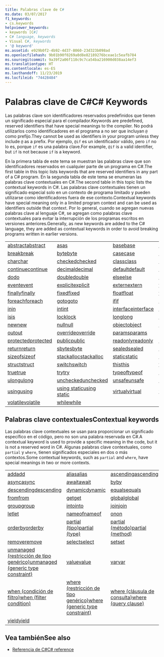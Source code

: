 ```yaml
---
title: Palabras clave de C#
ms.date: 03/07/2017
f1_keywords:
- cs.keywords
helpviewer_keywords:
- keywords [C#]
- C# language, keywords
- Visual C#, keywords
- '@ keyword'
ms.assetid: e929b0f2-4b92-4d37-8060-23d323b098ad
ms.openlocfilehash: 9b01b90f0269a0d8e82189276bceae1c5eafb784
ms.sourcegitcommit: 9a39f2a06f110c9c7ca54ba216900d038aa14ef3
ms.translationtype: HT
ms.contentlocale: es-ES
ms.lasthandoff: 11/23/2019
ms.locfileid: "74428484"
---
```

# <a name="c-keywords"></a><span data-ttu-id="8fe53-102">Palabras clave de C#</span><span class="sxs-lookup"><span data-stu-id="8fe53-102">C# Keywords</span></span>

<span data-ttu-id="8fe53-103">Las palabras clave son identificadores reservados predefinidos que tienen un significado especial para el compilador.</span><span class="sxs-lookup"><span data-stu-id="8fe53-103">Keywords are predefined, reserved identifiers that have special meanings to the compiler.</span></span> <span data-ttu-id="8fe53-104">No podrá utilizarlos como identificadores en el programa a no ser que incluyan `@` como prefijo.</span><span class="sxs-lookup"><span data-stu-id="8fe53-104">They cannot be used as identifiers in your program unless they include `@` as a prefix.</span></span> <span data-ttu-id="8fe53-105">Por ejemplo, `@if` es un identificador válido, pero `if` no lo es, porque `if` es una palabra clave.</span><span class="sxs-lookup"><span data-stu-id="8fe53-105">For example, `@if` is a valid identifier, but `if` is not because `if` is a keyword.</span></span>  
  
 <span data-ttu-id="8fe53-106">En la primera tabla de este tema se muestran las palabras clave que son identificadores reservados en cualquier parte de un programa en C#.</span><span class="sxs-lookup"><span data-stu-id="8fe53-106">The first table in this topic lists keywords that are reserved identifiers in any part of a C# program.</span></span> <span data-ttu-id="8fe53-107">En la segunda tabla de este tema se enumeran las palabras clave contextuales en C#.</span><span class="sxs-lookup"><span data-stu-id="8fe53-107">The second table in this topic lists the contextual keywords in C#.</span></span> <span data-ttu-id="8fe53-108">Las palabras clave contextuales tienen un significado especial solo en un contexto de programa limitado y pueden utilizarse como identificadores fuera de ese contexto.</span><span class="sxs-lookup"><span data-stu-id="8fe53-108">Contextual keywords have special meaning only in a limited program context and can be used as identifiers outside that context.</span></span> <span data-ttu-id="8fe53-109">Por lo general, cuando se agregan nuevas palabras clave al lenguaje C#, se agregan como palabras clave contextuales para evitar la interrupción de los programas escritos en versiones anteriores.</span><span class="sxs-lookup"><span data-stu-id="8fe53-109">Generally, as new keywords are added to the C# language, they are added as contextual keywords in order to avoid breaking programs written in earlier versions.</span></span>  
  
|||||  
|---|---|---|---|  
|[<span data-ttu-id="8fe53-110">abstract</span><span class="sxs-lookup"><span data-stu-id="8fe53-110">abstract</span></span>](abstract.md)|[<span data-ttu-id="8fe53-111">as</span><span class="sxs-lookup"><span data-stu-id="8fe53-111">as</span></span>](../operators/type-testing-and-cast.md#as-operator)|[<span data-ttu-id="8fe53-112">base</span><span class="sxs-lookup"><span data-stu-id="8fe53-112">base</span></span>](base.md)|[<span data-ttu-id="8fe53-113">bool</span><span class="sxs-lookup"><span data-stu-id="8fe53-113">bool</span></span>](bool.md)|  
|[<span data-ttu-id="8fe53-114">break</span><span class="sxs-lookup"><span data-stu-id="8fe53-114">break</span></span>](break.md)|[<span data-ttu-id="8fe53-115">byte</span><span class="sxs-lookup"><span data-stu-id="8fe53-115">byte</span></span>](../builtin-types/integral-numeric-types.md)|[<span data-ttu-id="8fe53-116">case</span><span class="sxs-lookup"><span data-stu-id="8fe53-116">case</span></span>](switch.md)|[<span data-ttu-id="8fe53-117">catch</span><span class="sxs-lookup"><span data-stu-id="8fe53-117">catch</span></span>](try-catch.md)|  
|[<span data-ttu-id="8fe53-118">char</span><span class="sxs-lookup"><span data-stu-id="8fe53-118">char</span></span>](../builtin-types/char.md)|[<span data-ttu-id="8fe53-119">checked</span><span class="sxs-lookup"><span data-stu-id="8fe53-119">checked</span></span>](checked.md)|[<span data-ttu-id="8fe53-120">class</span><span class="sxs-lookup"><span data-stu-id="8fe53-120">class</span></span>](class.md)|[<span data-ttu-id="8fe53-121">const</span><span class="sxs-lookup"><span data-stu-id="8fe53-121">const</span></span>](const.md)|  
|[<span data-ttu-id="8fe53-122">continue</span><span class="sxs-lookup"><span data-stu-id="8fe53-122">continue</span></span>](continue.md)|[<span data-ttu-id="8fe53-123">decimal</span><span class="sxs-lookup"><span data-stu-id="8fe53-123">decimal</span></span>](../builtin-types/floating-point-numeric-types.md)|[<span data-ttu-id="8fe53-124">default</span><span class="sxs-lookup"><span data-stu-id="8fe53-124">default</span></span>](default.md)|[<span data-ttu-id="8fe53-125">delegate</span><span class="sxs-lookup"><span data-stu-id="8fe53-125">delegate</span></span>](../builtin-types/reference-types.md)|  
|[<span data-ttu-id="8fe53-126">do</span><span class="sxs-lookup"><span data-stu-id="8fe53-126">do</span></span>](do.md)|[<span data-ttu-id="8fe53-127">double</span><span class="sxs-lookup"><span data-stu-id="8fe53-127">double</span></span>](../builtin-types/floating-point-numeric-types.md)|[<span data-ttu-id="8fe53-128">else</span><span class="sxs-lookup"><span data-stu-id="8fe53-128">else</span></span>](if-else.md)|[<span data-ttu-id="8fe53-129">enum</span><span class="sxs-lookup"><span data-stu-id="8fe53-129">enum</span></span>](enum.md)|  
|[<span data-ttu-id="8fe53-130">event</span><span class="sxs-lookup"><span data-stu-id="8fe53-130">event</span></span>](event.md)|[<span data-ttu-id="8fe53-131">explicit</span><span class="sxs-lookup"><span data-stu-id="8fe53-131">explicit</span></span>](../operators/user-defined-conversion-operators.md)|[<span data-ttu-id="8fe53-132">extern</span><span class="sxs-lookup"><span data-stu-id="8fe53-132">extern</span></span>](extern.md)|[<span data-ttu-id="8fe53-133">false</span><span class="sxs-lookup"><span data-stu-id="8fe53-133">false</span></span>](false-literal.md)|  
|[<span data-ttu-id="8fe53-134">finally</span><span class="sxs-lookup"><span data-stu-id="8fe53-134">finally</span></span>](try-finally.md)|[<span data-ttu-id="8fe53-135">fixed</span><span class="sxs-lookup"><span data-stu-id="8fe53-135">fixed</span></span>](fixed-statement.md)|[<span data-ttu-id="8fe53-136">float</span><span class="sxs-lookup"><span data-stu-id="8fe53-136">float</span></span>](../builtin-types/floating-point-numeric-types.md)|[<span data-ttu-id="8fe53-137">for</span><span class="sxs-lookup"><span data-stu-id="8fe53-137">for</span></span>](for.md)|  
|[<span data-ttu-id="8fe53-138">foreach</span><span class="sxs-lookup"><span data-stu-id="8fe53-138">foreach</span></span>](foreach-in.md)|[<span data-ttu-id="8fe53-139">goto</span><span class="sxs-lookup"><span data-stu-id="8fe53-139">goto</span></span>](goto.md)|[<span data-ttu-id="8fe53-140">if</span><span class="sxs-lookup"><span data-stu-id="8fe53-140">if</span></span>](if-else.md)|[<span data-ttu-id="8fe53-141">implicit</span><span class="sxs-lookup"><span data-stu-id="8fe53-141">implicit</span></span>](../operators/user-defined-conversion-operators.md)|  
|[<span data-ttu-id="8fe53-142">in</span><span class="sxs-lookup"><span data-stu-id="8fe53-142">in</span></span>](in.md)|[<span data-ttu-id="8fe53-143">int</span><span class="sxs-lookup"><span data-stu-id="8fe53-143">int</span></span>](../builtin-types/integral-numeric-types.md)|[<span data-ttu-id="8fe53-144">interface</span><span class="sxs-lookup"><span data-stu-id="8fe53-144">interface</span></span>](interface.md)|[<span data-ttu-id="8fe53-145">internal</span><span class="sxs-lookup"><span data-stu-id="8fe53-145">internal</span></span>](internal.md)|
|[<span data-ttu-id="8fe53-146">is</span><span class="sxs-lookup"><span data-stu-id="8fe53-146">is</span></span>](is.md)|[<span data-ttu-id="8fe53-147">lock</span><span class="sxs-lookup"><span data-stu-id="8fe53-147">lock</span></span>](lock-statement.md)|[<span data-ttu-id="8fe53-148">long</span><span class="sxs-lookup"><span data-stu-id="8fe53-148">long</span></span>](../builtin-types/integral-numeric-types.md)|[<span data-ttu-id="8fe53-149">namespace</span><span class="sxs-lookup"><span data-stu-id="8fe53-149">namespace</span></span>](namespace.md)|
|[<span data-ttu-id="8fe53-150">new</span><span class="sxs-lookup"><span data-stu-id="8fe53-150">new</span></span>](../operators/new-operator.md)|[<span data-ttu-id="8fe53-151">null</span><span class="sxs-lookup"><span data-stu-id="8fe53-151">null</span></span>](null.md)|[<span data-ttu-id="8fe53-152">object</span><span class="sxs-lookup"><span data-stu-id="8fe53-152">object</span></span>](../builtin-types/reference-types.md)|[<span data-ttu-id="8fe53-153">operator</span><span class="sxs-lookup"><span data-stu-id="8fe53-153">operator</span></span>](../operators/operator-overloading.md)|
|[<span data-ttu-id="8fe53-154">out</span><span class="sxs-lookup"><span data-stu-id="8fe53-154">out</span></span>](out.md)|[<span data-ttu-id="8fe53-155">override</span><span class="sxs-lookup"><span data-stu-id="8fe53-155">override</span></span>](override.md)|[<span data-ttu-id="8fe53-156">params</span><span class="sxs-lookup"><span data-stu-id="8fe53-156">params</span></span>](params.md)|[<span data-ttu-id="8fe53-157">private</span><span class="sxs-lookup"><span data-stu-id="8fe53-157">private</span></span>](private.md)|
|[<span data-ttu-id="8fe53-158">protected</span><span class="sxs-lookup"><span data-stu-id="8fe53-158">protected</span></span>](protected.md)|[<span data-ttu-id="8fe53-159">public</span><span class="sxs-lookup"><span data-stu-id="8fe53-159">public</span></span>](public.md)|[<span data-ttu-id="8fe53-160">readonly</span><span class="sxs-lookup"><span data-stu-id="8fe53-160">readonly</span></span>](readonly.md)|[<span data-ttu-id="8fe53-161">ref</span><span class="sxs-lookup"><span data-stu-id="8fe53-161">ref</span></span>](ref.md)|
|[<span data-ttu-id="8fe53-162">return</span><span class="sxs-lookup"><span data-stu-id="8fe53-162">return</span></span>](return.md)|[<span data-ttu-id="8fe53-163">sbyte</span><span class="sxs-lookup"><span data-stu-id="8fe53-163">sbyte</span></span>](../builtin-types/integral-numeric-types.md)|[<span data-ttu-id="8fe53-164">sealed</span><span class="sxs-lookup"><span data-stu-id="8fe53-164">sealed</span></span>](sealed.md)|[<span data-ttu-id="8fe53-165">short</span><span class="sxs-lookup"><span data-stu-id="8fe53-165">short</span></span>](../builtin-types/integral-numeric-types.md)||
[<span data-ttu-id="8fe53-166">sizeof</span><span class="sxs-lookup"><span data-stu-id="8fe53-166">sizeof</span></span>](../operators/sizeof.md)|[<span data-ttu-id="8fe53-167">stackalloc</span><span class="sxs-lookup"><span data-stu-id="8fe53-167">stackalloc</span></span>](../operators/stackalloc.md)|[<span data-ttu-id="8fe53-168">static</span><span class="sxs-lookup"><span data-stu-id="8fe53-168">static</span></span>](static.md)|[<span data-ttu-id="8fe53-169">string</span><span class="sxs-lookup"><span data-stu-id="8fe53-169">string</span></span>](../builtin-types/reference-types.md)|
|[<span data-ttu-id="8fe53-170">struct</span><span class="sxs-lookup"><span data-stu-id="8fe53-170">struct</span></span>](struct.md)|[<span data-ttu-id="8fe53-171">switch</span><span class="sxs-lookup"><span data-stu-id="8fe53-171">switch</span></span>](switch.md)|[<span data-ttu-id="8fe53-172">this</span><span class="sxs-lookup"><span data-stu-id="8fe53-172">this</span></span>](this.md)|[<span data-ttu-id="8fe53-173">throw</span><span class="sxs-lookup"><span data-stu-id="8fe53-173">throw</span></span>](throw.md)|
|[<span data-ttu-id="8fe53-174">true</span><span class="sxs-lookup"><span data-stu-id="8fe53-174">true</span></span>](true-literal.md)|[<span data-ttu-id="8fe53-175">try</span><span class="sxs-lookup"><span data-stu-id="8fe53-175">try</span></span>](try-catch.md)|[<span data-ttu-id="8fe53-176">typeof</span><span class="sxs-lookup"><span data-stu-id="8fe53-176">typeof</span></span>](../operators/type-testing-and-cast.md#typeof-operator)|[<span data-ttu-id="8fe53-177">uint</span><span class="sxs-lookup"><span data-stu-id="8fe53-177">uint</span></span>](../builtin-types/integral-numeric-types.md)|
|[<span data-ttu-id="8fe53-178">ulong</span><span class="sxs-lookup"><span data-stu-id="8fe53-178">ulong</span></span>](../builtin-types/integral-numeric-types.md)|[<span data-ttu-id="8fe53-179">unchecked</span><span class="sxs-lookup"><span data-stu-id="8fe53-179">unchecked</span></span>](unchecked.md)|[<span data-ttu-id="8fe53-180">unsafe</span><span class="sxs-lookup"><span data-stu-id="8fe53-180">unsafe</span></span>](unsafe.md)|[<span data-ttu-id="8fe53-181">ushort</span><span class="sxs-lookup"><span data-stu-id="8fe53-181">ushort</span></span>](../builtin-types/integral-numeric-types.md)|
|[<span data-ttu-id="8fe53-182">using</span><span class="sxs-lookup"><span data-stu-id="8fe53-182">using</span></span>](using.md)|[<span data-ttu-id="8fe53-183">using static</span><span class="sxs-lookup"><span data-stu-id="8fe53-183">using static</span></span>](using-static.md)|[<span data-ttu-id="8fe53-184">virtual</span><span class="sxs-lookup"><span data-stu-id="8fe53-184">virtual</span></span>](virtual.md)|[<span data-ttu-id="8fe53-185">void</span><span class="sxs-lookup"><span data-stu-id="8fe53-185">void</span></span>](void.md)|
|[<span data-ttu-id="8fe53-186">volatile</span><span class="sxs-lookup"><span data-stu-id="8fe53-186">volatile</span></span>](volatile.md)|[<span data-ttu-id="8fe53-187">while</span><span class="sxs-lookup"><span data-stu-id="8fe53-187">while</span></span>](while.md)|

## <a name="contextual-keywords"></a><span data-ttu-id="8fe53-188">Palabras clave contextuales</span><span class="sxs-lookup"><span data-stu-id="8fe53-188">Contextual keywords</span></span>

 <span data-ttu-id="8fe53-189">Las palabras clave contextuales se usan para proporcionar un significado específico en el código, pero no son una palabra reservada en C#.</span><span class="sxs-lookup"><span data-stu-id="8fe53-189">A contextual keyword is used to provide a specific meaning in the code, but it is not a reserved word in C#.</span></span> <span data-ttu-id="8fe53-190">Algunas palabras clave contextuales, como `partial` y `where`, tienen significados especiales en dos o más contextos.</span><span class="sxs-lookup"><span data-stu-id="8fe53-190">Some contextual keywords, such as `partial` and `where`, have special meanings in two or more contexts.</span></span>  
  
||||  
|---|---|---|  
|[<span data-ttu-id="8fe53-191">add</span><span class="sxs-lookup"><span data-stu-id="8fe53-191">add</span></span>](add.md)|[<span data-ttu-id="8fe53-192">alias</span><span class="sxs-lookup"><span data-stu-id="8fe53-192">alias</span></span>](extern-alias.md)|[<span data-ttu-id="8fe53-193">ascending</span><span class="sxs-lookup"><span data-stu-id="8fe53-193">ascending</span></span>](ascending.md)|
|[<span data-ttu-id="8fe53-194">async</span><span class="sxs-lookup"><span data-stu-id="8fe53-194">async</span></span>](async.md)|[<span data-ttu-id="8fe53-195">await</span><span class="sxs-lookup"><span data-stu-id="8fe53-195">await</span></span>](../operators/await.md)|[<span data-ttu-id="8fe53-196">by</span><span class="sxs-lookup"><span data-stu-id="8fe53-196">by</span></span>](by.md)|
|[<span data-ttu-id="8fe53-197">descending</span><span class="sxs-lookup"><span data-stu-id="8fe53-197">descending</span></span>](descending.md)|[<span data-ttu-id="8fe53-198">dynamic</span><span class="sxs-lookup"><span data-stu-id="8fe53-198">dynamic</span></span>](../builtin-types/reference-types.md)|[<span data-ttu-id="8fe53-199">equals</span><span class="sxs-lookup"><span data-stu-id="8fe53-199">equals</span></span>](equals.md)|
|[<span data-ttu-id="8fe53-200">from</span><span class="sxs-lookup"><span data-stu-id="8fe53-200">from</span></span>](from-clause.md)|[<span data-ttu-id="8fe53-201">get</span><span class="sxs-lookup"><span data-stu-id="8fe53-201">get</span></span>](get.md)|[<span data-ttu-id="8fe53-202">global</span><span class="sxs-lookup"><span data-stu-id="8fe53-202">global</span></span>](../operators/namespace-alias-qualifier.md)|
|[<span data-ttu-id="8fe53-203">group</span><span class="sxs-lookup"><span data-stu-id="8fe53-203">group</span></span>](group-clause.md)|[<span data-ttu-id="8fe53-204">into</span><span class="sxs-lookup"><span data-stu-id="8fe53-204">into</span></span>](into.md)|[<span data-ttu-id="8fe53-205">join</span><span class="sxs-lookup"><span data-stu-id="8fe53-205">join</span></span>](join-clause.md)|
|[<span data-ttu-id="8fe53-206">let</span><span class="sxs-lookup"><span data-stu-id="8fe53-206">let</span></span>](let-clause.md)|[<span data-ttu-id="8fe53-207">nameof</span><span class="sxs-lookup"><span data-stu-id="8fe53-207">nameof</span></span>](../operators/nameof.md)|[<span data-ttu-id="8fe53-208">on</span><span class="sxs-lookup"><span data-stu-id="8fe53-208">on</span></span>](on.md)|
|[<span data-ttu-id="8fe53-209">orderby</span><span class="sxs-lookup"><span data-stu-id="8fe53-209">orderby</span></span>](orderby-clause.md)|[<span data-ttu-id="8fe53-210">partial (tipo)</span><span class="sxs-lookup"><span data-stu-id="8fe53-210">partial (type)</span></span>](partial-type.md)|[<span data-ttu-id="8fe53-211">partial (método)</span><span class="sxs-lookup"><span data-stu-id="8fe53-211">partial (method)</span></span>](partial-method.md)|
|[<span data-ttu-id="8fe53-212">remove</span><span class="sxs-lookup"><span data-stu-id="8fe53-212">remove</span></span>](remove.md)|[<span data-ttu-id="8fe53-213">select</span><span class="sxs-lookup"><span data-stu-id="8fe53-213">select</span></span>](select-clause.md)|[<span data-ttu-id="8fe53-214">set</span><span class="sxs-lookup"><span data-stu-id="8fe53-214">set</span></span>](set.md)|
|[<span data-ttu-id="8fe53-215">unmanaged (restricción de tipo genérico)</span><span class="sxs-lookup"><span data-stu-id="8fe53-215">unmanaged (generic type constraint)</span></span>](where-generic-type-constraint.md)|[<span data-ttu-id="8fe53-216">value</span><span class="sxs-lookup"><span data-stu-id="8fe53-216">value</span></span>](value.md)|[<span data-ttu-id="8fe53-217">var</span><span class="sxs-lookup"><span data-stu-id="8fe53-217">var</span></span>](var.md)|
|[<span data-ttu-id="8fe53-218">when (condición de filtro)</span><span class="sxs-lookup"><span data-stu-id="8fe53-218">when (filter condition)</span></span>](when.md)|[<span data-ttu-id="8fe53-219">where (restricción de tipo genérico)</span><span class="sxs-lookup"><span data-stu-id="8fe53-219">where (generic type constraint)</span></span>](where-generic-type-constraint.md)|[<span data-ttu-id="8fe53-220">where (cláusula de consulta)</span><span class="sxs-lookup"><span data-stu-id="8fe53-220">where (query clause)</span></span>](where-clause.md)|
|[<span data-ttu-id="8fe53-221">yield</span><span class="sxs-lookup"><span data-stu-id="8fe53-221">yield</span></span>](yield.md)| | |
  
## <a name="see-also"></a><span data-ttu-id="8fe53-222">Vea también</span><span class="sxs-lookup"><span data-stu-id="8fe53-222">See also</span></span>

- [<span data-ttu-id="8fe53-223">Referencia de C#</span><span class="sxs-lookup"><span data-stu-id="8fe53-223">C# reference</span></span>](../index.md)
